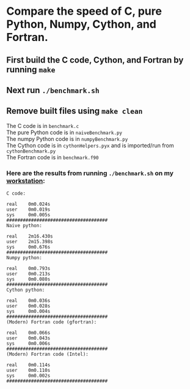 # Compare the speed of C, pure Python, Numpy, Cython, and Fortran.

## First build the C code, Cython, and Fortran by running `make`
## Next run `./benchmark.sh`
## Remove built files using `make clean`

The C code is in `benchmark.c`<br>
The pure Python code is in `naiveBenchmark.py`<br>
The numpy Python code is in `numpyBenchmark.py`<br>
The Cython code is in `cythonHelpers.pyx` and is imported/run from `cythonBenchmark.py`<br>
The Fortran code is in `benchmark.f90`


### Here are the results from running `./benchmark.sh` on my [workstation](https://linux-hardware.org/?probe=28ce3a6f8d):
```
C code:

real    0m0.024s
user    0m0.019s
sys     0m0.005s
#####################################
Naive python:

real    2m16.430s
user    2m15.398s
sys     0m0.676s
#####################################
Numpy python:

real    0m0.793s
user    0m0.213s
sys     0m0.080s
#####################################
Cython python:

real    0m0.036s
user    0m0.028s
sys     0m0.004s
#####################################
(Modern) Fortran code (gfortran):

real    0m0.066s
user    0m0.043s
sys     0m0.006s
#####################################
(Modern) Fortran code (Intel):

real    0m0.114s
user    0m0.110s
sys     0m0.002s
#####################################
```
